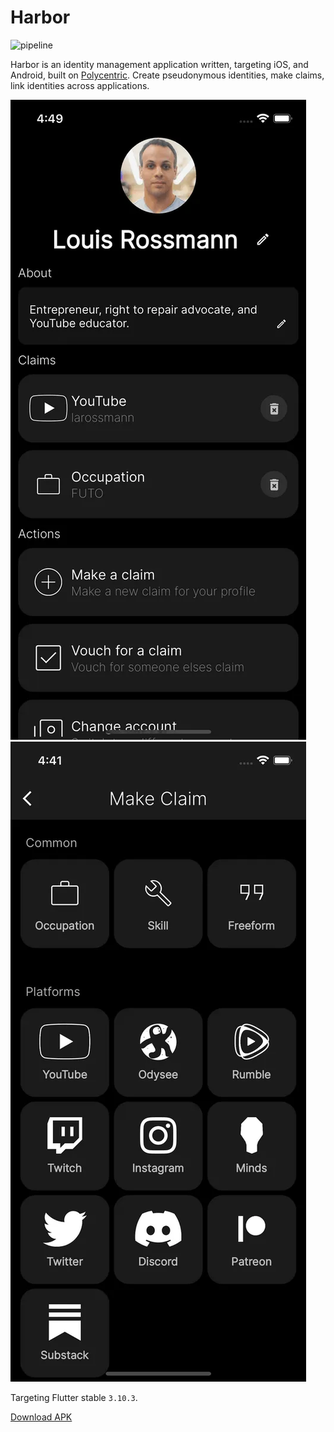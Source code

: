 # Harbor

![pipeline](https://gitlab.futo.org/polycentric/harbor/badges/main/pipeline.svg)

Harbor is an identity management application written, targeting iOS, and Android, built on [Polycentric](https://gitlab.futo.org/polycentric/polycentric). Create pseudonymous identities, make claims, link identities across applications.

![Profile page](readmefiles/screenshot1.webp) ![Platform page](readmefiles/screenshot2.webp)

Targeting Flutter stable `3.10.3`.

[Download APK](https://gitlab.futo.org/polycentric/harbor/-/jobs/artifacts/main/browse?job=build)

